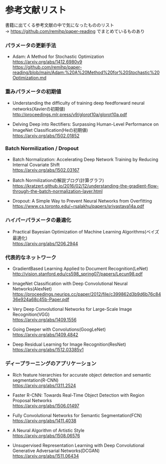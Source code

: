 # 参考文献リスト

書籍に出てくる参考文献の中で気になったもののリスト  
→ https://github.com/remihp/paper-reading でまとめているものあり


### パラメータの更新手法
- Adam: A Method for Stochastic Optimization  
  https://arxiv.org/abs/1412.6980v9  
  https://github.com/remihp/paper-reading/blob/main/Adam:%20A%20Method%20for%20Stochastic%20Optimization.md

### 重みパラメータの初期値
- Understanding the difficulty of training deep feedforward neural networks(Xavierの初期値)  
  http://proceedings.mlr.press/v9/glorot10a/glorot10a.pdf

- Delving Deep into Rectifiers: Surpassing Human-Level Performance on ImageNet Classification(Heの初期値)  
  https://arxiv.org/abs/1502.01852

### Batch Normilization / Dropout
- Batch Normalization: Accelerating Deep Network Training by Reducing Internal Covariate Shift  
  https://arxiv.org/abs/1502.03167

- Batch Normilizationの解説ブログ(計算グラフ)  
  https://kratzert.github.io/2016/02/12/understanding-the-gradient-flow-through-the-batch-normalization-layer.html

- Dropout: A Simple Way to Prevent Neural Networks from Overfitting  
  https://www.cs.toronto.edu/~rsalakhu/papers/srivastava14a.pdf  

### ハイパーパラメータの最適化
- Practical Bayesian Optimization of Machine Learning Algorithms(ベイズ最適化)  
  https://arxiv.org/abs/1206.2944  

### 代表的なネットワーク
- GradientBased Learning Applied to Document Recognition(LeNet)  
  http://vision.stanford.edu/cs598_spring07/papers/Lecun98.pdf

- ImageNet Classification with Deep Convolutional Neural Networks(AlexNet)  
  https://proceedings.neurips.cc/paper/2012/file/c399862d3b9d6b76c8436e924a68c45b-Paper.pdf
  
- Very Deep Convolutional Networks for Large-Scale Image Recognition(VGG)  
  https://arxiv.org/abs/1409.1556
  
- Going Deeper with Convolutions(GoogLeNet)    
  https://arxiv.org/abs/1409.4842
  
- Deep Residual Learning for Image Recognition(ResNet)  
  https://arxiv.org/abs/1512.03385v1

### ディープラーニングのアプリケーション
- Rich feature hierarchies for accurate object detection and semantic segmentation(R-CNN)   
  https://arxiv.org/abs/1311.2524
  
- Faster R-CNN: Towards Real-Time Object Detection with Region Proposal Networks   
  https://arxiv.org/abs/1506.01497

- Fully Convolutional Networks for Semantic Segmentation(FCN)  
  https://arxiv.org/abs/1411.4038
  
- A Neural Algorithm of Artistic Style  
  https://arxiv.org/abs/1508.06576

- Unsupervised Representation Learning with Deep Convolutional Generative Adversarial Networks(DCGAN)  
  https://arxiv.org/abs/1511.06434

  


